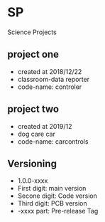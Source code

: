 # SP
Science Projects

## project one 
* created at 2018/12/22
* classroom-data reporter
* code-name: controler
## project two
* created at 2019/12
* dog care car
* code-name: carcontrols
## Versioning
* 1.0.0-xxxx
* First digit: main version
* Secone digit: Code version
* Third digit: PCB version
* -xxxx part: Pre-release Tag

